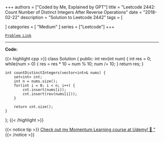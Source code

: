 
+++
authors = ["Coded by Me, Explained by GPT"]
title = "Leetcode 2442: Count Number of Distinct Integers After Reverse Operations"
date = "2018-02-22"
description = "Solution to Leetcode 2442"
tags = [
    
]
categories = [
    "Medium"
]
series = ["Leetcode"]
+++



[`Problem Link`](https://leetcode.com/problems/count-number-of-distinct-integers-after-reverse-operations/description/)

---

**Code:**

{{< highlight cpp >}}
class Solution {
public:
    int rev(int num) {
        int res = 0;
        while(num > 0) {
            res = res * 10 + num % 10;
            num /= 10;
        }
        return res;
    }
    
    int countDistinctIntegers(vector<int>& nums) {
        set<int> cnt;
        int n = nums.size();
        for(int i = 0; i < n; i++) {
            cnt.insert(nums[i]);
            cnt.insert(rev(nums[i]));
        }
        
        return cnt.size();        
    }
};
{{< /highlight >}}



{{< notice tip >}}
[Check out my Momentum Learning course at Udemy! 🚀 "](https://www.udemy.com/course/blind-75-the-data-structures-and-algorithms-essentials/)
{{< /notice >}}

